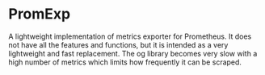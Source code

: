 # PromExp

A lightweight implementation of metrics exporter for Prometheus. It does not have all the features and functions, but it
is intended as a very lightweight and fast replacement. The og library becomes very slow with a high number of metrics
which limits how frequently it can be scraped.